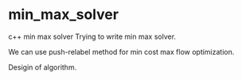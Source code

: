 # min_max_solver
c++ min max solver
Trying to write min max solver.

We can use push-relabel method for min cost max flow optimization.


Desigin of algorithm.
